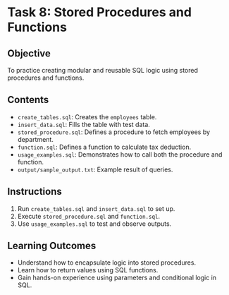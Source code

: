 # Task 8: Stored Procedures and Functions
## Objective
To practice creating modular and reusable SQL logic using stored procedures and functions.
## Contents
- `create_tables.sql`: Creates the `employees` table.
- `insert_data.sql`: Fills the table with test data.
- `stored_procedure.sql`: Defines a procedure to fetch employees by department.
- `function.sql`: Defines a function to calculate tax deduction.
- `usage_examples.sql`: Demonstrates how to call both the procedure and function.
- `output/sample_output.txt`: Example result of queries.
## Instructions
1. Run `create_tables.sql` and `insert_data.sql` to set up.
2. Execute `stored_procedure.sql` and `function.sql`.
3. Use `usage_examples.sql` to test and observe outputs.
## Learning Outcomes
- Understand how to encapsulate logic into stored procedures.
- Learn how to return values using SQL functions.
- Gain hands-on experience using parameters and conditional logic in SQL.
